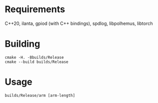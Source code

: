 # Requirements
C++20, ilanta, gpiod (with C++ bindings), spdlog, libpolhemus, libtorch

# Building
```
cmake -H. -Bbuilds/Release
cmake --build builds/Release
```

# Usage
```
builds/Release/arm [arm-length]
```
